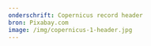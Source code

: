 ```yaml
---
onderschrift: Copernicus record header
bron: Pixabay.com
image: /img/copernicus-1-header.jpg
---
```

